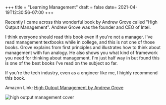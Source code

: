 +++
title = "Learning Management"
draft = false
date= 2021-04-19T12:30:56-07:00
+++

Recently I came across this wonderful book by Andrew Grove called "High Output Management". Andrew Grove was the founder and CEO of Intel.

I think everyone should read this book even if you're not a manager. I've read management textbooks while in college, and this is not one of those books. Grove explains from first principles and illustrates how to think about management with fun analogy. He also shows you what kind of framework you need for thinking about management. I'm just half way in but found this is one of the best books I've read on the subject so far.

If you're the tech industry, even as a engineer like me, I highly recommend this book.


Amazon Link: [High Output Management by Andrew Grove](https://www.amazon.com/High-Output-Management-Andrew-Grove/dp/0679762884/ref=sr_1_1?crid=3O1FKX0JV67IM&dchild=1&keywords=high+output+management+by+andrew+grove&qid=1618860529&sprefix=high+out%2Caps%2C245&sr=8-1)

![high output management cover](https://images-na.ssl-images-amazon.com/images/I/41pXzmjz9KL._SY291_BO1,204,203,200_QL40_FMwebp_.jpg)

